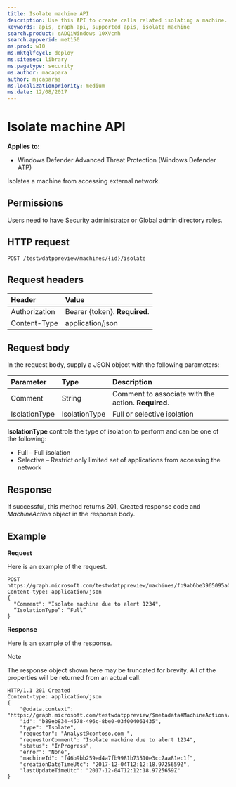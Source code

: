 ```yaml
---
title: Isolate machine API
description: Use this API to create calls related isolating a machine.
keywords: apis, graph api, supported apis, isolate machine
search.product: eADQiWindows 10XVcnh
search.appverid: met150
ms.prod: w10
ms.mktglfcycl: deploy
ms.sitesec: library
ms.pagetype: security
ms.author: macapara
author: mjcaparas
ms.localizationpriority: medium
ms.date: 12/08/2017
---
```


# Isolate machine API

**Applies to:**

- Windows Defender Advanced Threat Protection (Windows Defender ATP)



Isolates a machine from accessing external network.

## Permissions
Users need to have Security administrator or Global admin directory roles.

## HTTP request
```
POST /testwdatppreview/machines/{id}/isolate
```

## Request headers

Header | Value 
:---|:---
Authorization | Bearer {token}. **Required**.
Content-Type	| application/json

## Request body
In the request body, supply a JSON object with the following parameters:

Parameter |	Type	| Description
:---|:---|:---
Comment |	String |	Comment to associate with the action. **Required**.
IsolationType	| IsolationType |	Full or selective isolation

**IsolationType** controls the type of isolation to perform and can be one of the following:
-	Full – Full isolation
-	Selective – Restrict only limited set of applications from accessing the network


## Response
If successful, this method returns 201, Created response code and _MachineAction_ object in the response body.


## Example

**Request**

Here is an example of the request.

```
POST https://graph.microsoft.com/testwdatppreview/machines/fb9ab6be3965095a09c057be7c90f0a2/isolate
Content-type: application/json
{
  "Comment": "Isolate machine due to alert 1234",
  “IsolationType”: “Full” 
}

```
**Response**

Here is an example of the response.

>[!NOTE]
>The response object shown here may be truncated for brevity. All of the properties will be returned from an actual call.

```
HTTP/1.1 201 Created
Content-type: application/json
{
    "@odata.context": "https://graph.microsoft.com/testwdatppreview/$metadata#MachineActions/$entity",
    "id": "b89eb834-4578-496c-8be0-03f004061435",
    "type": "Isolate",
    "requestor": "Analyst@contoso.com ",
    "requestorComment": "Isolate machine due to alert 1234",
    "status": "InProgress",
    "error": "None",
    "machineId": "f46b9bb259ed4a7fb9981b73510e3cc7aa81ec1f",
    "creationDateTimeUtc": "2017-12-04T12:12:18.9725659Z",
    "lastUpdateTimeUtc": "2017-12-04T12:12:18.9725659Z" 
}

```
